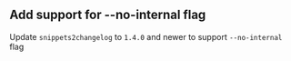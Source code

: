 ## Add support for --no-internal flag
<!--
type: feature
scope: all
affected: all
-->

Update `snippets2changelog` to `1.4.0` and newer to support `--no-internal` flag
